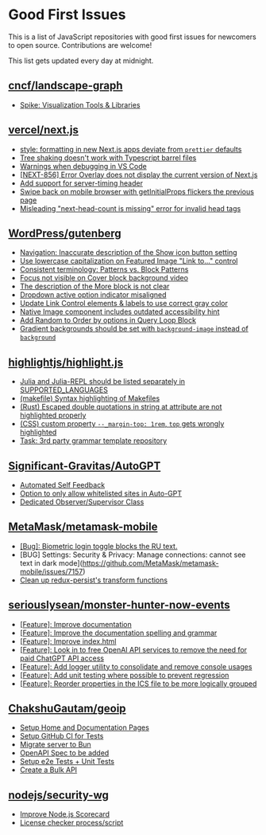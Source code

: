 # Good First Issues

This is a list of JavaScript repositories with good first issues for newcomers to open source. Contributions are welcome!

This list gets updated every day at midnight.

## [cncf/landscape-graph](https://github.com/cncf/landscape-graph)

- [Spike: Visualization Tools & Libraries](https://github.com/cncf/landscape-graph/issues/72)

## [vercel/next.js](https://github.com/vercel/next.js)

- [style: formatting in new Next.js apps deviate from `prettier` defaults](https://github.com/vercel/next.js/issues/54402)
- [Tree shaking doesn't work with Typescript barrel files](https://github.com/vercel/next.js/issues/12557)
- [Warnings when debugging in VS Code](https://github.com/vercel/next.js/issues/24349)
- [[NEXT-856] Error Overlay does not display the current version of Next.js](https://github.com/vercel/next.js/issues/47124)
- [Add support for server-timing header](https://github.com/vercel/next.js/issues/12382)
- [Swipe back on mobile browser with getInitialProps flickers the previous page](https://github.com/vercel/next.js/issues/10465)
- [Misleading "next-head-count is missing" error for invalid head tags](https://github.com/vercel/next.js/issues/20924)

## [WordPress/gutenberg](https://github.com/WordPress/gutenberg)

- [Navigation: Inaccurate description of the Show icon button setting](https://github.com/WordPress/gutenberg/issues/55163)
- [Use lowercase capitalization on Featured Image "Link to..." control](https://github.com/WordPress/gutenberg/issues/55057)
- [Consistent terminology: Patterns vs. Block Patterns](https://github.com/WordPress/gutenberg/issues/49617)
- [Focus not visible on Cover block background video](https://github.com/WordPress/gutenberg/issues/41989)
- [The description of the More block is not clear](https://github.com/WordPress/gutenberg/issues/41854)
- [Dropdown active option indicator misaligned](https://github.com/WordPress/gutenberg/issues/52001)
- [Update Link Control elements & labels to use correct gray color](https://github.com/WordPress/gutenberg/issues/54589)
- [Native Image component includes outdated accessibility hint](https://github.com/WordPress/gutenberg/issues/45124)
- [Add Random to Order by options in Query Loop Block](https://github.com/WordPress/gutenberg/issues/40481)
- [Gradient backgrounds should be set with `background-image` instead of `background`](https://github.com/WordPress/gutenberg/issues/32787)

## [highlightjs/highlight.js](https://github.com/highlightjs/highlight.js)

- [Julia and Julia-REPL should be listed separately in SUPPORTED_LANGUAGES](https://github.com/highlightjs/highlight.js/issues/3879)
- [(makefile) Syntax highlighting of Makefiles](https://github.com/highlightjs/highlight.js/issues/3878)
- [(Rust) Escaped double quotations in string at attribute are not highlighted properly](https://github.com/highlightjs/highlight.js/issues/3817)
- [(CSS) custom property `--_margin-top: 1rem`, `top` gets wrongly highlighted](https://github.com/highlightjs/highlight.js/issues/3823)
- [Task: 3rd party grammar template repository](https://github.com/highlightjs/highlight.js/issues/3038)

## [Significant-Gravitas/AutoGPT](https://github.com/Significant-Gravitas/AutoGPT)

- [Automated Self Feedback](https://github.com/Significant-Gravitas/AutoGPT/issues/4220)
- [Option to only allow whitelisted sites in Auto-GPT](https://github.com/Significant-Gravitas/AutoGPT/issues/5289)
- [Dedicated Observer/Supervisor Class](https://github.com/Significant-Gravitas/AutoGPT/issues/4242)

## [MetaMask/metamask-mobile](https://github.com/MetaMask/metamask-mobile)

- [[Bug]: Biometric login toggle blocks the RU text.](https://github.com/MetaMask/metamask-mobile/issues/7281)
- [BUG] Settings: Security & Privacy: Manage connections: cannot see text in dark mode](https://github.com/MetaMask/metamask-mobile/issues/7157)
- [Clean up redux-persist's transform functions](https://github.com/MetaMask/metamask-mobile/issues/7204)

## [seriouslysean/monster-hunter-now-events](https://github.com/seriouslysean/monster-hunter-now-events)

- [[Feature]: Improve documentation](https://github.com/seriouslysean/monster-hunter-now-events/issues/30)
- [[Feature]: Improve the documentation spelling and grammar](https://github.com/seriouslysean/monster-hunter-now-events/issues/28)
- [[Feature]: Improve index.html](https://github.com/seriouslysean/monster-hunter-now-events/issues/32)
- [[Feature]: Look in to free OpenAI API services to remove the need for paid ChatGPT API access](https://github.com/seriouslysean/monster-hunter-now-events/issues/22)
- [[Feature]: Add logger utility to consolidate and remove console usages](https://github.com/seriouslysean/monster-hunter-now-events/issues/7)
- [[Feature]: Add unit testing where possible to prevent regression](https://github.com/seriouslysean/monster-hunter-now-events/issues/17)
- [[Feature]: Reorder properties in the ICS file to be more logically grouped](https://github.com/seriouslysean/monster-hunter-now-events/issues/13)

## [ChakshuGautam/geoip](https://github.com/ChakshuGautam/geoip)

- [Setup Home and Documentation Pages](https://github.com/ChakshuGautam/geoip/issues/5)
- [Setup GitHub CI for Tests](https://github.com/ChakshuGautam/geoip/issues/9)
- [Migrate server to Bun](https://github.com/ChakshuGautam/geoip/issues/3)
- [OpenAPI Spec to be added](https://github.com/ChakshuGautam/geoip/issues/4)
- [Setup e2e Tests + Unit Tests](https://github.com/ChakshuGautam/geoip/issues/8)
- [Create a Bulk API](https://github.com/ChakshuGautam/geoip/issues/2)

## [nodejs/security-wg](https://github.com/nodejs/security-wg)

- [Improve Node.js Scorecard](https://github.com/nodejs/security-wg/issues/929)
- [License checker process/script](https://github.com/nodejs/security-wg/issues/1104)

